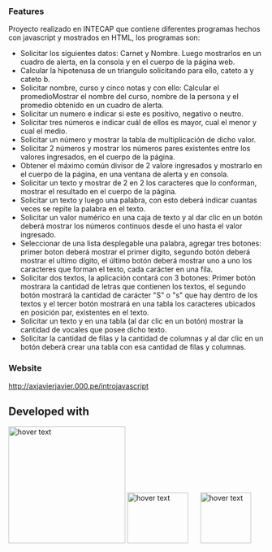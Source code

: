 ### Features
Proyecto realizado en INTECAP que contiene diferentes programas hechos con javascript y mostrados en HTML, los programas son:

- Solicitar los siguientes datos: Carnet y Nombre. Luego mostrarlos en un cuadro de alerta, en la consola y en el cuerpo de la página web.
- Calcular la hipotenusa de un triangulo solicitando para ello, cateto a y cateto b.
- Solicitar nombre, curso y cinco notas y con ello: Calcular el promedioMostrar el nombre del curso, nombre de la persona y el promedio obtenido en un cuadro de alerta.
- Solicitar un numero e indicar si este es positivo, negativo o neutro.
- Solicitar tres números e indicar cuál de ellos es mayor, cual el menor y cual el medio.
- Solicitar un número y mostrar la tabla de multiplicación de dicho valor.
- Solicitar 2 números y mostrar los números pares existentes entre los valores ingresados, en el cuerpo de la página.
- Obtener el máximo común divisor de 2 valore ingresados y mostrarlo en el cuerpo de la página, en una ventana de alerta y en consola.
- Solicitar un texto y mostrar de 2 en 2 los caracteres que lo conforman, mostrar el resultado en el cuerpo de la página.
- Solicitar un texto y luego una palabra, con esto deberá indicar cuantas veces se repite la palabra en el texto.
- Solicitar un valor numérico en una caja de texto y al dar clic en un botón deberá mostrar los números continuos desde el uno hasta el valor ingresado.
- Seleccionar de una lista desplegable una palabra, agregar tres botones: primer boton deberá mostrar el primer digito, segundo botón deberá mostrar el ultimo dígito, el último botón deberá mostrar uno a uno los caracteres que forman el texto, cada carácter en una fila.
- Solicitar dos textos, la aplicación contará con 3 botones: Primer botón mostrara la cantidad de letras que contienen los textos, el segundo botón mostrará la cantidad de carácter "S" o "s" que hay dentro de los textos y el tercer botón mostrará en una tabla los caracteres ubicados en posición par, existentes en el texto.
- Solicitar un texto y en una tabla (al dar clic en un botón) mostrar la cantidad de vocales que posee dicho texto.
- Solicitar la cantidad de filas y la cantidad de columnas y al dar clic en un botón deberá crear una tabla con esa cantidad de filas y columnas.

### Website

http://axjavierjavier.000.pe/introjavascript

## Developed with
<p>
        <img src="https://i0.wp.com/css-tricks.com/wp-content/uploads/2021/01/html5-css3.jpg?resize=498%2C249&ssl=1" width="230" title="hover text">
        <img src="https://upload.wikimedia.org/wikipedia/commons/thumb/b/b2/Bootstrap_logo.svg/800px-Bootstrap_logo.svg.png" width="120" height="100" title="hover text">
        &nbsp&nbsp&nbsp&nbsp
        <img src="https://upload.wikimedia.org/wikipedia/commons/6/6a/JavaScript-logo.png" width="100" title="hover text">
</p>
